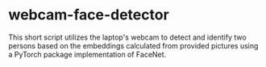 # webcam-face-detector
This short script utilizes the laptop's webcam to detect and identify two persons based on the embeddings calculated from provided pictures using a PyTorch package implementation of FaceNet.

